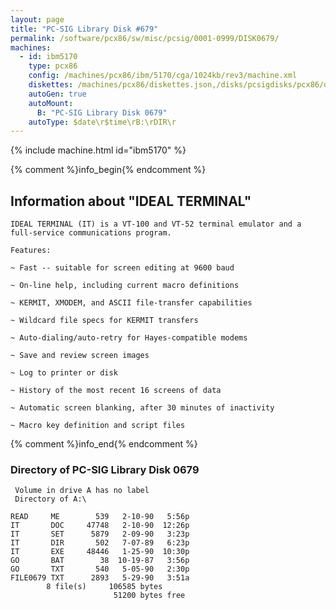 ```yaml
---
layout: page
title: "PC-SIG Library Disk #679"
permalink: /software/pcx86/sw/misc/pcsig/0001-0999/DISK0679/
machines:
  - id: ibm5170
    type: pcx86
    config: /machines/pcx86/ibm/5170/cga/1024kb/rev3/machine.xml
    diskettes: /machines/pcx86/diskettes.json,/disks/pcsigdisks/pcx86/diskettes.json
    autoGen: true
    autoMount:
      B: "PC-SIG Library Disk 0679"
    autoType: $date\r$time\rB:\rDIR\r
---
```


{% include machine.html id="ibm5170" %}

{% comment %}info_begin{% endcomment %}

## Information about "IDEAL TERMINAL"

    IDEAL TERMINAL (IT) is a VT-100 and VT-52 terminal emulator and a
    full-service communications program.
    
    Features:
    
    ~ Fast -- suitable for screen editing at 9600 baud
    
    ~ On-line help, including current macro definitions
    
    ~ KERMIT, XMODEM, and ASCII file-transfer capabilities
    
    ~ Wildcard file specs for KERMIT transfers
    
    ~ Auto-dialing/auto-retry for Hayes-compatible modems
    
    ~ Save and review screen images
    
    ~ Log to printer or disk
    
    ~ History of the most recent 16 screens of data
    
    ~ Automatic screen blanking, after 30 minutes of inactivity
    
    ~ Macro key definition and script files
{% comment %}info_end{% endcomment %}


### Directory of PC-SIG Library Disk 0679

     Volume in drive A has no label
     Directory of A:\

    READ     ME        539   2-10-90   5:56p
    IT       DOC     47748   2-10-90  12:26p
    IT       SET      5879   2-09-90   3:23p
    IT       DIR       502   7-07-89   6:23p
    IT       EXE     48446   1-25-90  10:30p
    GO       BAT        38  10-19-87   3:56p
    GO       TXT       540   5-05-90   2:30p
    FILE0679 TXT      2893   5-29-90   3:51a
            8 file(s)     106585 bytes
                           51200 bytes free
